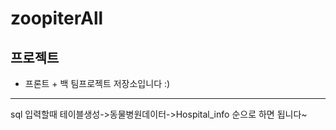# zoopiterAll

## 프로젝트

- 프론트 + 백 팀프로젝트 저장소입니다 :)

---

sql 입력할때 테이블생성->동물병원데이터->Hospital_info 순으로 하면 됩니다~
